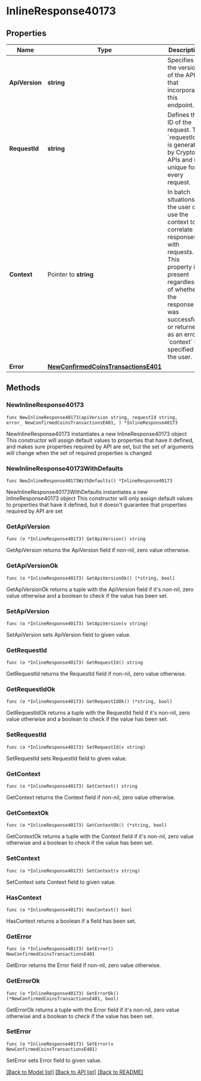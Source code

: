 # InlineResponse40173

## Properties

Name | Type | Description | Notes
------------ | ------------- | ------------- | -------------
**ApiVersion** | **string** | Specifies the version of the API that incorporates this endpoint. | 
**RequestId** | **string** | Defines the ID of the request. The &#x60;requestId&#x60; is generated by Crypto APIs and it&#39;s unique for every request. | 
**Context** | Pointer to **string** | In batch situations the user can use the context to correlate responses with requests. This property is present regardless of whether the response was successful or returned as an error. &#x60;context&#x60; is specified by the user. | [optional] 
**Error** | [**NewConfirmedCoinsTransactionsE401**](NewConfirmedCoinsTransactionsE401.md) |  | 

## Methods

### NewInlineResponse40173

`func NewInlineResponse40173(apiVersion string, requestId string, error_ NewConfirmedCoinsTransactionsE401, ) *InlineResponse40173`

NewInlineResponse40173 instantiates a new InlineResponse40173 object
This constructor will assign default values to properties that have it defined,
and makes sure properties required by API are set, but the set of arguments
will change when the set of required properties is changed

### NewInlineResponse40173WithDefaults

`func NewInlineResponse40173WithDefaults() *InlineResponse40173`

NewInlineResponse40173WithDefaults instantiates a new InlineResponse40173 object
This constructor will only assign default values to properties that have it defined,
but it doesn't guarantee that properties required by API are set

### GetApiVersion

`func (o *InlineResponse40173) GetApiVersion() string`

GetApiVersion returns the ApiVersion field if non-nil, zero value otherwise.

### GetApiVersionOk

`func (o *InlineResponse40173) GetApiVersionOk() (*string, bool)`

GetApiVersionOk returns a tuple with the ApiVersion field if it's non-nil, zero value otherwise
and a boolean to check if the value has been set.

### SetApiVersion

`func (o *InlineResponse40173) SetApiVersion(v string)`

SetApiVersion sets ApiVersion field to given value.


### GetRequestId

`func (o *InlineResponse40173) GetRequestId() string`

GetRequestId returns the RequestId field if non-nil, zero value otherwise.

### GetRequestIdOk

`func (o *InlineResponse40173) GetRequestIdOk() (*string, bool)`

GetRequestIdOk returns a tuple with the RequestId field if it's non-nil, zero value otherwise
and a boolean to check if the value has been set.

### SetRequestId

`func (o *InlineResponse40173) SetRequestId(v string)`

SetRequestId sets RequestId field to given value.


### GetContext

`func (o *InlineResponse40173) GetContext() string`

GetContext returns the Context field if non-nil, zero value otherwise.

### GetContextOk

`func (o *InlineResponse40173) GetContextOk() (*string, bool)`

GetContextOk returns a tuple with the Context field if it's non-nil, zero value otherwise
and a boolean to check if the value has been set.

### SetContext

`func (o *InlineResponse40173) SetContext(v string)`

SetContext sets Context field to given value.

### HasContext

`func (o *InlineResponse40173) HasContext() bool`

HasContext returns a boolean if a field has been set.

### GetError

`func (o *InlineResponse40173) GetError() NewConfirmedCoinsTransactionsE401`

GetError returns the Error field if non-nil, zero value otherwise.

### GetErrorOk

`func (o *InlineResponse40173) GetErrorOk() (*NewConfirmedCoinsTransactionsE401, bool)`

GetErrorOk returns a tuple with the Error field if it's non-nil, zero value otherwise
and a boolean to check if the value has been set.

### SetError

`func (o *InlineResponse40173) SetError(v NewConfirmedCoinsTransactionsE401)`

SetError sets Error field to given value.



[[Back to Model list]](../README.md#documentation-for-models) [[Back to API list]](../README.md#documentation-for-api-endpoints) [[Back to README]](../README.md)



